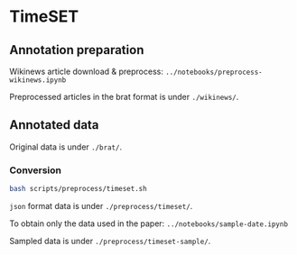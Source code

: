 # TimeSET

## Annotation preparation
Wikinews article download & preprocess: `../notebooks/preprocess-wikinews.ipynb`

Preprocessed articles in the brat format is under `./wikinews/`.

## Annotated data
Original data is under `./brat/`.

### Conversion
```bash
bash scripts/preprocess/timeset.sh
```
`json` format data is under `./preprocess/timeset/`.

To obtain only the data used in the paper: `../notebooks/sample-date.ipynb`

Sampled data is under `./preprocess/timeset-sample/`.
